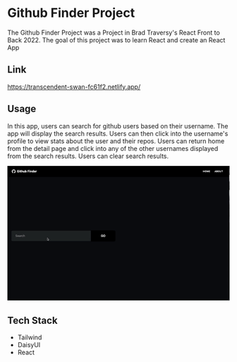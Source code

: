 # Github Finder Project

The Github Finder Project was a Project in Brad Traversy's React Front to Back 2022. The goal of this project was to learn React and create an React App

## Link

https://transcendent-swan-fc61f2.netlify.app/

## Usage

In this app, users can search for github users based on their username. The app will display the search results. Users can then click into the username's profile to view stats about the user and their repos. Users can return home from the detail page and click into any of the other usernames displayed from the search results. Users can clear search results.

![](project_demo.gif)

## Tech Stack

- Tailwind
- DaisyUI
- React
